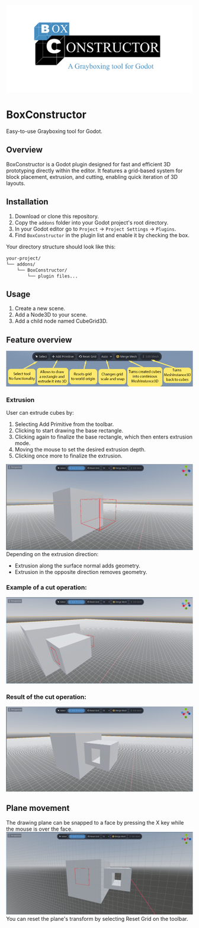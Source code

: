 ![Banner](.github/images/boxconstructorbanner.png)

# BoxConstructor
 Easy-to-use Grayboxing tool for Godot.

## Overview
BoxConstructor is a Godot plugin designed for fast and efficient 3D prototyping directly within the editor. It features a grid-based system for block placement, extrusion, and cutting, enabling quick iteration of 3D layouts.

## Installation
1. Download or clone this repository.
2. Copy the `addons` folder into your Godot project's root directory.
3. In your Godot editor go to `Project` → `Project Settings` → `Plugins`.
4. Find `BoxConstructor` in the plugin list and enable it by checking the box.

Your directory structure should look like this:
```
your-project/
└── addons/
    └── BoxConstructor/
        └── plugin files...
```

## Usage
1. Create a new scene.
2. Add a Node3D to your scene.
3. Add a child node named CubeGrid3D.

## Feature overview
![Toolbar](.github/images/toolbar_guide.png)
### Extrusion
User can extrude cubes by:
1. Selecting Add Primitive from the toolbar.
2. Clicking to start drawing the base rectangle.
3. Clicking again to finalize the base rectangle, which then enters extrusion mode.
4. Moving the mouse to set the desired extrusion depth.
5. Clicking once more to finalize the extrusion.

![Extrude_example](.github/images/extrude_example.png)
Depending on the extrusion direction:
- Extrusion along the surface normal adds geometry.
- Extrusion in the opposite direction removes geometry.

### Example of a cut operation:
![Cut_example](.github/images/extrude_example_2.png)
### Result of the cut operation:
![Cut_result](.github/images/cut_result.png)

## Plane movement
The drawing plane can be snapped to a face by pressing the X key while the mouse is over the face.
![Plane_movement](.github/images/plane_example.png)
You can reset the plane's transform by selecting Reset Grid on the toolbar.

